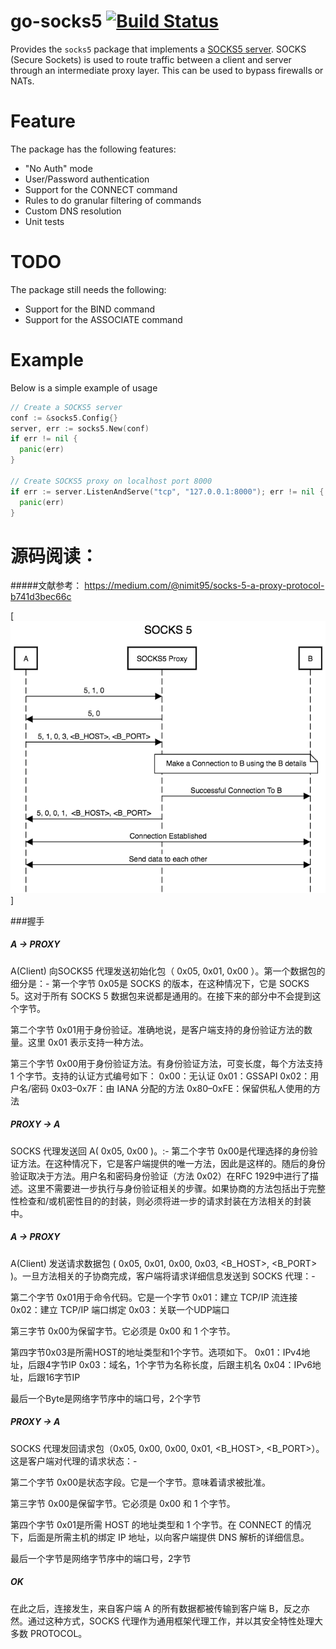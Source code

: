go-socks5 [![Build Status](https://travis-ci.org/armon/go-socks5.png)](https://travis-ci.org/armon/go-socks5)
=========

Provides the `socks5` package that implements a [SOCKS5 server](http://en.wikipedia.org/wiki/SOCKS).
SOCKS (Secure Sockets) is used to route traffic between a client and server through
an intermediate proxy layer. This can be used to bypass firewalls or NATs.

Feature
=======

The package has the following features:
* "No Auth" mode
* User/Password authentication
* Support for the CONNECT command
* Rules to do granular filtering of commands
* Custom DNS resolution
* Unit tests

TODO
====

The package still needs the following:
* Support for the BIND command
* Support for the ASSOCIATE command


Example
=======

Below is a simple example of usage

```go
// Create a SOCKS5 server
conf := &socks5.Config{}
server, err := socks5.New(conf)
if err != nil {
  panic(err)
}

// Create SOCKS5 proxy on localhost port 8000
if err := server.ListenAndServe("tcp", "127.0.0.1:8000"); err != nil {
  panic(err)
}
```


源码阅读：
=======
#####文献参考：
  https://medium.com/@nimit95/socks-5-a-proxy-protocol-b741d3bec66c


[![data stream](socks5.png)]

###握手

##### A -> PROXY
A(Client) 向SOCKS5 代理发送初始化包（ 0x05, 0x01, 0x00 ）。第一个数据包的细分是：-
第一个字节 0x05是 SOCKS 的版本，在这种情况下，它是 SOCKS 5。这对于所有 SOCKS 5 数据包来说都是通用的。在接下来的部分中不会提到这个字节。

第二个字节 0x01用于身份验证。准确地说，是客户端支持的身份验证方法的数量。这里 0x01 表示支持一种方法。

第三个字节 0x00用于身份验证方法。有身份验证方法，可变长度，每个方法支持 1 个字节。支持的认证方式编号如下：
  0x00：无认证
  0x01：GSSAPI
  0x02：用户名/密码
  0x03–0x7F：由 IANA 分配的方法
  0x80–0xFE：保留供私人使用的方法

##### PROXY -> A
SOCKS 代理发送回 A( 0x05, 0x00 )。:-
  第二个字节 0x00是代理选择的身份验证方法。在这种情况下，它是客户端提供的唯一方法，因此是这样的。随后的身份验证取决于方法。用户名和密码身份验证（方法 0x02）在RFC 1929中进行了描述。这里不需要进一步执行与身份验证相关的步骤。如果协商的方法包括出于完整性检查和/或机密性目的的封装，则必须将进一步的请求封装在方法相关的封装中。

##### A -> PROXY
A(Client) 发送请求数据包 ( 0x05, 0x01, 0x00, 0x03, <B_HOST>, <B_PORT> )。一旦方法相关的子协商完成，客户端将请求详细信息发送到 SOCKS 代理：-

第二个字节 0x01用于命令代码。它是一个字节
  0x01：建立 TCP/IP 流连接
  0x02：建立 TCP/IP 端口绑定
  0x03：关联一个UDP端口

第三字节 0x00为保留字节。它必须是 0x00 和 1 个字节。

第四字节0x03是所需HOST的地址类型和1个字节。选项如下。
  0x01：IPv4地址，后跟4字节IP
  0x03：域名，1个字节为名称长度，后跟主机名
  0x04：IPv6地址，后跟16字节IP

最后一个Byte是网络字节序中的端口号，2个字节


##### PROXY -> A
SOCKS 代理发回请求包（0x05, 0x00, 0x00, 0x01, <B_HOST>, <B_PORT>）。这是客户端对代理的请求状态：-

第二个字节 0x00是状态字段。它是一个字节。意味着请求被批准。

第三字节 0x00是保留字节。它必须是 0x00 和 1 个字节。

第四个字节 0x01是所需 HOST 的地址类型和 1 个字节。在 CONNECT 的情况下，后面是所需主机的绑定 IP 地址，以向客户端提供 DNS 解析的详细信息。

最后一个字节是网络字节序中的端口号，2字节



##### OK
在此之后，连接发生，来自客户端 A 的所有数据都被传输到客户端 B，反之亦然。通过这种方式，SOCKS 代理作为通用框架代理工作，并以其安全特性处理大多数 PROTOCOL。
